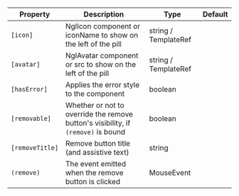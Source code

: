 # <ngl-pill>

| Property | Description | Type | Default |
| -------- | ----------- | ---- | ------- |
| `[icon]` | NglIcon component or iconName to show on the left of the pill | string / TemplateRef | |
| `[avatar]` | NglAvatar component or src to show on the left of the pill | string / TemplateRef | |
| `[hasError]` | Applies the error style to the component | boolean | |
| `[removable]` | Whether or not to override the remove button's visibility, if `(remove)` is bound | boolean | |
| `[removeTitle]` | Remove button title (and assistive text) | string | |
| `(remove)` | The event emitted when the remove button is clicked | MouseEvent | |
